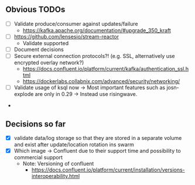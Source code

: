 ## Obvious TODOs

- [ ] Validate produce/consumer against updates/failure
  - https://kafka.apache.org/documentation/#upgrade_350_kraft
- [ ] https://github.com/lensesio/stream-reactor
  - Validate supported 
- [ ] Document decisions 
- [ ] Secure external connection protocols?! (e.g. SSL, alternatively use encrypted overlay network?)
  - https://docs.confluent.io/platform/current/kafka/authentication_ssl.html
  - https://dockerlabs.collabnix.com/advanced/security/networking/
- [ ] Validate usage of ksql now -> Most important features such as josn-explode are only in 0.29 -> Instead use risingwave. 
- 
## Decisions so far
- [x] validate data/log storage so that they are stored in a separate volume and exist after update/location rotation ins swarm
- [x] Which image -> Confluent due to their support time and possibility to commercial support  
  - Note: Versioning of confluent
    - https://docs.confluent.io/platform/current/installation/versions-interoperability.html 
